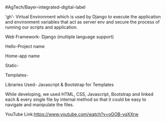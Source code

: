 #AgTech/Bayer-integrated-digital-label


'gh’-
Virtual Environment which is used by Django to execute the application and environment variables that act as server env and secure the process of running our scripts and application.

Web Framework-
Django (multiple language support)

Hello-Project name

Home-app name

Static-

Templates-

Libraries Used-
Javascript & Bootstrap for Templates

While developing, we used HTML, CSS, Javascript, Bootstrap and linked each & every single file by internal method so that it could be easy to navigate and manipulate the files. 


YouTube Link:https://www.youtube.com/watch?v=oGOB-vqXXrw
